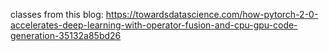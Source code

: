 classes from this blog: 
https://towardsdatascience.com/how-pytorch-2-0-accelerates-deep-learning-with-operator-fusion-and-cpu-gpu-code-generation-35132a85bd26
